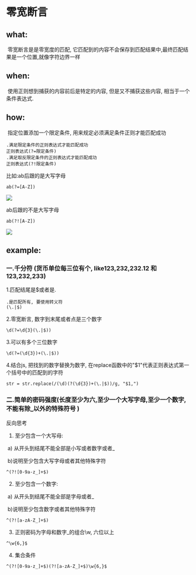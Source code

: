 # 零宽断言

## what:

​	零宽断言是是零宽度的匹配, 它匹配到的内容不会保存到匹配结果中,最终匹配结果是一个位置,就像字符边界一样

## when:

​	使用正则想到捕获的内容前后是特定的内容, 但是又不捕获这些内容,  相当于一个条件表达式.

## how:

​	指定位置添加一个限定条件, 用来规定必须满足条件正则才能匹配成功

```regular expresion
.满足限定条件的正则表达式才能匹配成功
正则表达式(?=限定条件)
.满足取反限定条件的正则表达式才能匹配成功
正则表达式(?!限定条件)
```

比如:ab后跟的是大写字母

```
ab(?=[A-Z])
```

![](img/ab之后是大写.jpg)

ab后跟的不是大写字母

```
ab(?![A-Z])
```

![](img/ab之后是小写字母.jpg)

## example:

### 一.千分符 (货币单位每三位有个, like123,232,232.12 和123,232,233)

1.匹配结尾是$或者是.

```
.是匹配所有, 要使用转义符
(\.|$)
```

2.零宽断言, 数字到末尾或者点是三个数字

```
\d(?=\d{3}(\.|$))
```

3.可以有多个三位数字

```
\d(?=(\d{3})+(\.|$))
```

4.结合js, 把找到的数字替换为数字, 在replace函数中的"$1"代表正则表达式第一个括号中的匹配到的字符

```
str = str.replace(/(\d)(?(\d{3})+(\.|$))/g, "$1,")
```

### 二.简单的密码强度(长度至少为六,至少一个大写字母,至少一个数字, 不能有除_以外的特殊符号 )

反向思考

1. 至少包含一个大写母:

​	a) 从开头到结尾不能全部是小写或者数字或者_

​	b)说明至少包含大写字母或者其他特殊字符

```
^(?![0-9a-z_]+$)
```

2. 至少包含一个数字:

​	a) 从开头到结尾不能全部是字母或者_

​	b)说明至少包含数字或者其他特殊字符

```
^(?![a-zA-Z_]+$)
```

3. 正则密码为字母和数字_的组合\w, 六位以上

```
^\w{6,}$
```

4. 集合条件

```
^(?![0-9a-z_]+$)(?![a-zA-Z_]+$)\w{6,}$
```





